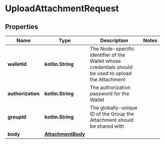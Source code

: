 
# UploadAttachmentRequest

## Properties
Name | Type | Description | Notes
------------ | ------------- | ------------- | -------------
**walletId** | **kotlin.String** | The Node-specific identifier of the Wallet whose credentials should be used to upload the Attachment | 
**authorization** | **kotlin.String** | The authorization password for the Wallet | 
**groupId** | **kotlin.String** | The globally-unique ID of the Group the Attachment should be shared with | 
**body** | [**AttachmentBody**](AttachmentBody.md) |  | 



